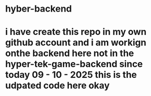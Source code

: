 # hyber-backend
# i have create this repo in my own github account and i am workign onthe backend here not in the hyper-tek-game-backend since today 09 - 10 - 2025 this is the udpated code here okay
